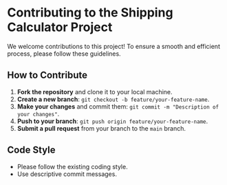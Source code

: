 # Contributing to the Shipping Calculator Project

We welcome contributions to this project! To ensure a smooth and efficient process, please follow these guidelines.

## How to Contribute

1. **Fork the repository** and clone it to your local machine.
2. **Create a new branch**: `git checkout -b feature/your-feature-name`.
3. **Make your changes** and commit them: `git commit -m "Description of your changes"`.
4. **Push to your branch**: `git push origin feature/your-feature-name`.
5. **Submit a pull request** from your branch to the `main` branch.

## Code Style

- Please follow the existing coding style.
- Use descriptive commit messages.
